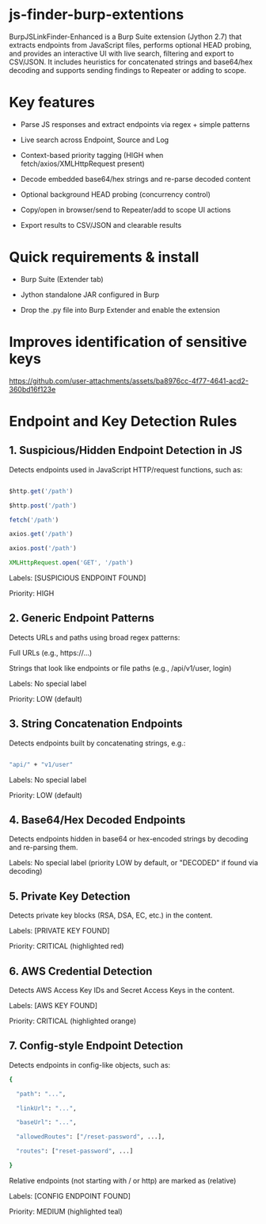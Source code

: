 # js-finder-burp-extentions
BurpJSLinkFinder-Enhanced is a Burp Suite extension (Jython 2.7) that extracts endpoints from JavaScript files, performs optional HEAD probing, and provides an interactive UI with live search, filtering and export to CSV/JSON. It includes heuristics for concatenated strings and base64/hex decoding and supports sending findings to Repeater or adding to scope.

# Key features

- Parse JS responses and extract endpoints via regex + simple patterns

- Live search across Endpoint, Source and Log

- Context-based priority tagging (HIGH when fetch/axios/XMLHttpRequest present)

- Decode embedded base64/hex strings and re-parse decoded content

- Optional background HEAD probing (concurrency control)

- Copy/open in browser/send to Repeater/add to scope UI actions

- Export results to CSV/JSON and clearable results

# Quick requirements & install

- Burp Suite (Extender tab)

- Jython standalone JAR configured in Burp

- Drop the .py file into Burp Extender and enable the extension

# Improves identification of sensitive keys

https://github.com/user-attachments/assets/ba8976cc-4f77-4641-acd2-360bd16f123e

# Endpoint and Key Detection Rules

## 1. Suspicious/Hidden Endpoint Detection in JS

Detects endpoints used in JavaScript HTTP/request functions, such as:

```javascript

$http.get('/path')

$http.post('/path')

fetch('/path')

axios.get('/path')

axios.post('/path')

XMLHttpRequest.open('GET', '/path')
```

Labels: [SUSPICIOUS ENDPOINT FOUND]

Priority: HIGH

## 2\. Generic Endpoint Patterns

Detects URLs and paths using broad regex patterns:

Full URLs (e.g., https://...)

Strings that look like endpoints or file paths (e.g., /api/v1/user, login)

Labels: No special label

Priority: LOW (default)

## 3\. String Concatenation Endpoints

Detects endpoints built by concatenating strings, e.g.:

```bash

"api/" + "v1/user"
```

Labels: No special label

Priority: LOW (default)

## 4\. Base64/Hex Decoded Endpoints

Detects endpoints hidden in base64 or hex-encoded strings by decoding and re-parsing them.

Labels: No special label (priority LOW by default, or "DECODED" if found via decoding)

## 5\. Private Key Detection

Detects private key blocks (RSA, DSA, EC, etc.) in the content.

Labels: [PRIVATE KEY FOUND]

Priority: CRITICAL (highlighted red)

## 6\. AWS Credential Detection

Detects AWS Access Key IDs and Secret Access Keys in the content.

Labels: [AWS KEY FOUND]

Priority: CRITICAL (highlighted orange)

## 7\. Config-style Endpoint Detection

Detects endpoints in config-like objects, such as:

```bash
{

  "path": "...",

  "linkUrl": "...",

  "baseUrl": "...",

  "allowedRoutes": ["/reset-password", ...],

  "routes": ["reset-password", ...]

}
```

Relative endpoints (not starting with / or http) are marked as (relative)

Labels: [CONFIG ENDPOINT FOUND]

Priority: MEDIUM (highlighted teal)

